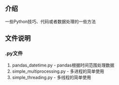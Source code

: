## 介绍
一些Python技巧、代码或者数据处理的一些方法

## 文件说明
### .py文件
1.  pandas_datetime.py - pandas根据时间范围处理数据 
2.  simple_multiprocessing.py - 多进程的简单使用
3.  simple_threading.py - 多线程的简单使用

